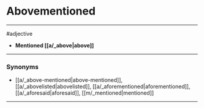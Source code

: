 # Abovementioned
---
#adjective
- **Mentioned [[a/_above|above]]**
---
### Synonyms
- [[a/_above-mentioned|above-mentioned]], [[a/_abovelisted|abovelisted]], [[a/_aforementioned|aforementioned]], [[a/_aforesaid|aforesaid]], [[m/_mentioned|mentioned]]
---
